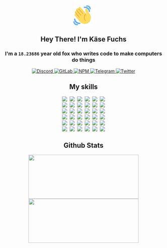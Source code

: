 <div><p align=center><img src=./resources/images/wave.gif width=64px height=64px></p><h2 align=center>Hey There! I'm Käse Fuchs</h2><h3 align=center>I'm a <code>18.23686</code> year old fox who writes code to make computers do things</h3><p align=center><a href=https://discord.com/users/507526681125322772><img alt=Discord src="https://img.shields.io/badge/Discord-5865F2?logo=discord&logoColor=white&style=flat-square#48ece9a6ff685ba78c922d0a0ee1a336"> </a><a href=https://gitlab.com/kasefuchs><img alt=GitLab src="https://img.shields.io/badge/GitLab-330F63?logo=gitlab&logoColor=white&style=flat-square#48ece9a6ff685ba78c922d0a0ee1a336"> </a><a href=https://npmjs.com/~kasefuchs><img alt=NPM src="https://img.shields.io/badge/NPM-CB3837?logo=npm&logoColor=white&style=flat-square#48ece9a6ff685ba78c922d0a0ee1a336"> </a><a href=https://t.me/kasefuchs><img alt=Telegram src="https://img.shields.io/badge/Telegram-2CA5E0?logo=telegram&logoColor=white&style=flat-square#48ece9a6ff685ba78c922d0a0ee1a336"> </a><a href=https://twitter.com/kasefuchs><img alt=Twitter src="https://img.shields.io/badge/Twitter-1DA1F2?logo=twitter&logoColor=white&style=flat-square#48ece9a6ff685ba78c922d0a0ee1a336"></a></p><h2 align=center>My skills</h2><p align=center><a href=https://aws.amazon.com/ ><picture><source srcset="https://skillicons.dev/icons?i=aws&theme=dark#48ece9a6ff685ba78c922d0a0ee1a336" media="(prefers-color-scheme: dark)"><source srcset="https://skillicons.dev/icons?i=aws&theme=light#48ece9a6ff685ba78c922d0a0ee1a336" media="(prefers-color-scheme: light), (prefers-color-scheme: no-preference)"><img src="https://skillicons.dev/icons?i=aws&theme=light#48ece9a6ff685ba78c922d0a0ee1a336"></picture></a>&nbsp;&nbsp;<a href=https://en.wikipedia.org/wiki/Bash_(Unix_shell)><picture><source srcset="https://skillicons.dev/icons?i=bash&theme=dark#48ece9a6ff685ba78c922d0a0ee1a336" media="(prefers-color-scheme: dark)"><source srcset="https://skillicons.dev/icons?i=bash&theme=light#48ece9a6ff685ba78c922d0a0ee1a336" media="(prefers-color-scheme: light), (prefers-color-scheme: no-preference)"><img src="https://skillicons.dev/icons?i=bash&theme=light#48ece9a6ff685ba78c922d0a0ee1a336"></picture></a>&nbsp;&nbsp;<a href=https://discord.com/developers/docs><picture><source srcset="https://skillicons.dev/icons?i=bots&theme=dark#48ece9a6ff685ba78c922d0a0ee1a336" media="(prefers-color-scheme: dark)"><source srcset="https://skillicons.dev/icons?i=bots&theme=light#48ece9a6ff685ba78c922d0a0ee1a336" media="(prefers-color-scheme: light), (prefers-color-scheme: no-preference)"><img src="https://skillicons.dev/icons?i=bots&theme=light#48ece9a6ff685ba78c922d0a0ee1a336"></picture></a>&nbsp;&nbsp;<a href=https://www.cloudflare.com/ ><picture><source srcset="https://skillicons.dev/icons?i=cloudflare&theme=dark#48ece9a6ff685ba78c922d0a0ee1a336" media="(prefers-color-scheme: dark)"><source srcset="https://skillicons.dev/icons?i=cloudflare&theme=light#48ece9a6ff685ba78c922d0a0ee1a336" media="(prefers-color-scheme: light), (prefers-color-scheme: no-preference)"><img src="https://skillicons.dev/icons?i=cloudflare&theme=light#48ece9a6ff685ba78c922d0a0ee1a336"></picture></a>&nbsp;&nbsp;<a href=https://en.wikipedia.org/wiki/CSS><picture><source srcset="https://skillicons.dev/icons?i=css&theme=dark#48ece9a6ff685ba78c922d0a0ee1a336" media="(prefers-color-scheme: dark)"><source srcset="https://skillicons.dev/icons?i=css&theme=light#48ece9a6ff685ba78c922d0a0ee1a336" media="(prefers-color-scheme: light), (prefers-color-scheme: no-preference)"><img src="https://skillicons.dev/icons?i=css&theme=light#48ece9a6ff685ba78c922d0a0ee1a336"></picture></a>&nbsp;&nbsp;<a href=https://www.docker.com/ ><picture><source srcset="https://skillicons.dev/icons?i=docker&theme=dark#48ece9a6ff685ba78c922d0a0ee1a336" media="(prefers-color-scheme: dark)"><source srcset="https://skillicons.dev/icons?i=docker&theme=light#48ece9a6ff685ba78c922d0a0ee1a336" media="(prefers-color-scheme: light), (prefers-color-scheme: no-preference)"><img src="https://skillicons.dev/icons?i=docker&theme=light#48ece9a6ff685ba78c922d0a0ee1a336"></picture></a><br><a href=https://www.electronjs.org/ ><picture><source srcset="https://skillicons.dev/icons?i=electron&theme=dark#48ece9a6ff685ba78c922d0a0ee1a336" media="(prefers-color-scheme: dark)"><source srcset="https://skillicons.dev/icons?i=electron&theme=light#48ece9a6ff685ba78c922d0a0ee1a336" media="(prefers-color-scheme: light), (prefers-color-scheme: no-preference)"><img src="https://skillicons.dev/icons?i=electron&theme=light#48ece9a6ff685ba78c922d0a0ee1a336"></picture></a>&nbsp;&nbsp;<a href=https://expressjs.com/ ><picture><source srcset="https://skillicons.dev/icons?i=express&theme=dark#48ece9a6ff685ba78c922d0a0ee1a336" media="(prefers-color-scheme: dark)"><source srcset="https://skillicons.dev/icons?i=express&theme=light#48ece9a6ff685ba78c922d0a0ee1a336" media="(prefers-color-scheme: light), (prefers-color-scheme: no-preference)"><img src="https://skillicons.dev/icons?i=express&theme=light#48ece9a6ff685ba78c922d0a0ee1a336"></picture></a>&nbsp;&nbsp;<a href=https://www.figma.com/ ><picture><source srcset="https://skillicons.dev/icons?i=figma&theme=dark#48ece9a6ff685ba78c922d0a0ee1a336" media="(prefers-color-scheme: dark)"><source srcset="https://skillicons.dev/icons?i=figma&theme=light#48ece9a6ff685ba78c922d0a0ee1a336" media="(prefers-color-scheme: light), (prefers-color-scheme: no-preference)"><img src="https://skillicons.dev/icons?i=figma&theme=light#48ece9a6ff685ba78c922d0a0ee1a336"></picture></a>&nbsp;&nbsp;<a href=https://firebase.google.com/ ><picture><source srcset="https://skillicons.dev/icons?i=firebase&theme=dark#48ece9a6ff685ba78c922d0a0ee1a336" media="(prefers-color-scheme: dark)"><source srcset="https://skillicons.dev/icons?i=firebase&theme=light#48ece9a6ff685ba78c922d0a0ee1a336" media="(prefers-color-scheme: light), (prefers-color-scheme: no-preference)"><img src="https://skillicons.dev/icons?i=firebase&theme=light#48ece9a6ff685ba78c922d0a0ee1a336"></picture></a>&nbsp;&nbsp;<a href=https://flask.palletsprojects.com/ ><picture><source srcset="https://skillicons.dev/icons?i=flask&theme=dark#48ece9a6ff685ba78c922d0a0ee1a336" media="(prefers-color-scheme: dark)"><source srcset="https://skillicons.dev/icons?i=flask&theme=light#48ece9a6ff685ba78c922d0a0ee1a336" media="(prefers-color-scheme: light), (prefers-color-scheme: no-preference)"><img src="https://skillicons.dev/icons?i=flask&theme=light#48ece9a6ff685ba78c922d0a0ee1a336"></picture></a>&nbsp;&nbsp;<a href=https://cloud.google.com/ ><picture><source srcset="https://skillicons.dev/icons?i=gcp&theme=dark#48ece9a6ff685ba78c922d0a0ee1a336" media="(prefers-color-scheme: dark)"><source srcset="https://skillicons.dev/icons?i=gcp&theme=light#48ece9a6ff685ba78c922d0a0ee1a336" media="(prefers-color-scheme: light), (prefers-color-scheme: no-preference)"><img src="https://skillicons.dev/icons?i=gcp&theme=light#48ece9a6ff685ba78c922d0a0ee1a336"></picture></a><br><a href=https://git-scm.com/ ><picture><source srcset="https://skillicons.dev/icons?i=git&theme=dark#48ece9a6ff685ba78c922d0a0ee1a336" media="(prefers-color-scheme: dark)"><source srcset="https://skillicons.dev/icons?i=git&theme=light#48ece9a6ff685ba78c922d0a0ee1a336" media="(prefers-color-scheme: light), (prefers-color-scheme: no-preference)"><img src="https://skillicons.dev/icons?i=git&theme=light#48ece9a6ff685ba78c922d0a0ee1a336"></picture></a>&nbsp;&nbsp;<a href=https://github.com/ ><picture><source srcset="https://skillicons.dev/icons?i=github&theme=dark#48ece9a6ff685ba78c922d0a0ee1a336" media="(prefers-color-scheme: dark)"><source srcset="https://skillicons.dev/icons?i=github&theme=light#48ece9a6ff685ba78c922d0a0ee1a336" media="(prefers-color-scheme: light), (prefers-color-scheme: no-preference)"><img src="https://skillicons.dev/icons?i=github&theme=light#48ece9a6ff685ba78c922d0a0ee1a336"></picture></a>&nbsp;&nbsp;<a href=https://gitlab.com/ ><picture><source srcset="https://skillicons.dev/icons?i=gitlab&theme=dark#48ece9a6ff685ba78c922d0a0ee1a336" media="(prefers-color-scheme: dark)"><source srcset="https://skillicons.dev/icons?i=gitlab&theme=light#48ece9a6ff685ba78c922d0a0ee1a336" media="(prefers-color-scheme: light), (prefers-color-scheme: no-preference)"><img src="https://skillicons.dev/icons?i=gitlab&theme=light#48ece9a6ff685ba78c922d0a0ee1a336"></picture></a>&nbsp;&nbsp;<a href=https://www.heroku.com/ ><picture><source srcset="https://skillicons.dev/icons?i=heroku&theme=dark#48ece9a6ff685ba78c922d0a0ee1a336" media="(prefers-color-scheme: dark)"><source srcset="https://skillicons.dev/icons?i=heroku&theme=light#48ece9a6ff685ba78c922d0a0ee1a336" media="(prefers-color-scheme: light), (prefers-color-scheme: no-preference)"><img src="https://skillicons.dev/icons?i=heroku&theme=light#48ece9a6ff685ba78c922d0a0ee1a336"></picture></a>&nbsp;&nbsp;<a href=https://en.wikipedia.org/wiki/HTML><picture><source srcset="https://skillicons.dev/icons?i=html&theme=dark#48ece9a6ff685ba78c922d0a0ee1a336" media="(prefers-color-scheme: dark)"><source srcset="https://skillicons.dev/icons?i=html&theme=light#48ece9a6ff685ba78c922d0a0ee1a336" media="(prefers-color-scheme: light), (prefers-color-scheme: no-preference)"><img src="https://skillicons.dev/icons?i=html&theme=light#48ece9a6ff685ba78c922d0a0ee1a336"></picture></a>&nbsp;&nbsp;<a href=https://en.wikipedia.org/wiki/JavaScript><picture><source srcset="https://skillicons.dev/icons?i=js&theme=dark#48ece9a6ff685ba78c922d0a0ee1a336" media="(prefers-color-scheme: dark)"><source srcset="https://skillicons.dev/icons?i=js&theme=light#48ece9a6ff685ba78c922d0a0ee1a336" media="(prefers-color-scheme: light), (prefers-color-scheme: no-preference)"><img src="https://skillicons.dev/icons?i=js&theme=light#48ece9a6ff685ba78c922d0a0ee1a336"></picture></a><br><a href=https://en.wikipedia.org/wiki/Linux><picture><source srcset="https://skillicons.dev/icons?i=linux&theme=dark#48ece9a6ff685ba78c922d0a0ee1a336" media="(prefers-color-scheme: dark)"><source srcset="https://skillicons.dev/icons?i=linux&theme=light#48ece9a6ff685ba78c922d0a0ee1a336" media="(prefers-color-scheme: light), (prefers-color-scheme: no-preference)"><img src="https://skillicons.dev/icons?i=linux&theme=light#48ece9a6ff685ba78c922d0a0ee1a336"></picture></a>&nbsp;&nbsp;<a href=https://mui.com/ ><picture><source srcset="https://skillicons.dev/icons?i=materialui&theme=dark#48ece9a6ff685ba78c922d0a0ee1a336" media="(prefers-color-scheme: dark)"><source srcset="https://skillicons.dev/icons?i=materialui&theme=light#48ece9a6ff685ba78c922d0a0ee1a336" media="(prefers-color-scheme: light), (prefers-color-scheme: no-preference)"><img src="https://skillicons.dev/icons?i=materialui&theme=light#48ece9a6ff685ba78c922d0a0ee1a336"></picture></a>&nbsp;&nbsp;<a href=https://en.wikipedia.org/wiki/Markdown><picture><source srcset="https://skillicons.dev/icons?i=md&theme=dark#48ece9a6ff685ba78c922d0a0ee1a336" media="(prefers-color-scheme: dark)"><source srcset="https://skillicons.dev/icons?i=md&theme=light#48ece9a6ff685ba78c922d0a0ee1a336" media="(prefers-color-scheme: light), (prefers-color-scheme: no-preference)"><img src="https://skillicons.dev/icons?i=md&theme=light#48ece9a6ff685ba78c922d0a0ee1a336"></picture></a>&nbsp;&nbsp;<a href=https://www.mongodb.com/ ><picture><source srcset="https://skillicons.dev/icons?i=mongodb&theme=dark#48ece9a6ff685ba78c922d0a0ee1a336" media="(prefers-color-scheme: dark)"><source srcset="https://skillicons.dev/icons?i=mongodb&theme=light#48ece9a6ff685ba78c922d0a0ee1a336" media="(prefers-color-scheme: light), (prefers-color-scheme: no-preference)"><img src="https://skillicons.dev/icons?i=mongodb&theme=light#48ece9a6ff685ba78c922d0a0ee1a336"></picture></a>&nbsp;&nbsp;<a href=https://www.mysql.com/ ><picture><source srcset="https://skillicons.dev/icons?i=mysql&theme=dark#48ece9a6ff685ba78c922d0a0ee1a336" media="(prefers-color-scheme: dark)"><source srcset="https://skillicons.dev/icons?i=mysql&theme=light#48ece9a6ff685ba78c922d0a0ee1a336" media="(prefers-color-scheme: light), (prefers-color-scheme: no-preference)"><img src="https://skillicons.dev/icons?i=mysql&theme=light#48ece9a6ff685ba78c922d0a0ee1a336"></picture></a>&nbsp;&nbsp;<a href=https://nextjs.org/ ><picture><source srcset="https://skillicons.dev/icons?i=nextjs&theme=dark#48ece9a6ff685ba78c922d0a0ee1a336" media="(prefers-color-scheme: dark)"><source srcset="https://skillicons.dev/icons?i=nextjs&theme=light#48ece9a6ff685ba78c922d0a0ee1a336" media="(prefers-color-scheme: light), (prefers-color-scheme: no-preference)"><img src="https://skillicons.dev/icons?i=nextjs&theme=light#48ece9a6ff685ba78c922d0a0ee1a336"></picture></a><br><a href=https://nodejs.org/en/ ><picture><source srcset="https://skillicons.dev/icons?i=nodejs&theme=dark#48ece9a6ff685ba78c922d0a0ee1a336" media="(prefers-color-scheme: dark)"><source srcset="https://skillicons.dev/icons?i=nodejs&theme=light#48ece9a6ff685ba78c922d0a0ee1a336" media="(prefers-color-scheme: light), (prefers-color-scheme: no-preference)"><img src="https://skillicons.dev/icons?i=nodejs&theme=light#48ece9a6ff685ba78c922d0a0ee1a336"></picture></a>&nbsp;&nbsp;<a href=https://www.postgresql.org/ ><picture><source srcset="https://skillicons.dev/icons?i=postgres&theme=dark#48ece9a6ff685ba78c922d0a0ee1a336" media="(prefers-color-scheme: dark)"><source srcset="https://skillicons.dev/icons?i=postgres&theme=light#48ece9a6ff685ba78c922d0a0ee1a336" media="(prefers-color-scheme: light), (prefers-color-scheme: no-preference)"><img src="https://skillicons.dev/icons?i=postgres&theme=light#48ece9a6ff685ba78c922d0a0ee1a336"></picture></a>&nbsp;&nbsp;<a href=https://learn.microsoft.com/en-us/powershell/ ><picture><source srcset="https://skillicons.dev/icons?i=powershell&theme=dark#48ece9a6ff685ba78c922d0a0ee1a336" media="(prefers-color-scheme: dark)"><source srcset="https://skillicons.dev/icons?i=powershell&theme=light#48ece9a6ff685ba78c922d0a0ee1a336" media="(prefers-color-scheme: light), (prefers-color-scheme: no-preference)"><img src="https://skillicons.dev/icons?i=powershell&theme=light#48ece9a6ff685ba78c922d0a0ee1a336"></picture></a>&nbsp;&nbsp;<a href=https://www.python.org/ ><picture><source srcset="https://skillicons.dev/icons?i=py&theme=dark#48ece9a6ff685ba78c922d0a0ee1a336" media="(prefers-color-scheme: dark)"><source srcset="https://skillicons.dev/icons?i=py&theme=light#48ece9a6ff685ba78c922d0a0ee1a336" media="(prefers-color-scheme: light), (prefers-color-scheme: no-preference)"><img src="https://skillicons.dev/icons?i=py&theme=light#48ece9a6ff685ba78c922d0a0ee1a336"></picture></a>&nbsp;&nbsp;<a href=https://www.raspberrypi.org/ ><picture><source srcset="https://skillicons.dev/icons?i=raspberrypi&theme=dark#48ece9a6ff685ba78c922d0a0ee1a336" media="(prefers-color-scheme: dark)"><source srcset="https://skillicons.dev/icons?i=raspberrypi&theme=light#48ece9a6ff685ba78c922d0a0ee1a336" media="(prefers-color-scheme: light), (prefers-color-scheme: no-preference)"><img src="https://skillicons.dev/icons?i=raspberrypi&theme=light#48ece9a6ff685ba78c922d0a0ee1a336"></picture></a>&nbsp;&nbsp;<a href=https://reactjs.org/ ><picture><source srcset="https://skillicons.dev/icons?i=react&theme=dark#48ece9a6ff685ba78c922d0a0ee1a336" media="(prefers-color-scheme: dark)"><source srcset="https://skillicons.dev/icons?i=react&theme=light#48ece9a6ff685ba78c922d0a0ee1a336" media="(prefers-color-scheme: light), (prefers-color-scheme: no-preference)"><img src="https://skillicons.dev/icons?i=react&theme=light#48ece9a6ff685ba78c922d0a0ee1a336"></picture></a><br><a href=https://redux.js.org/ ><picture><source srcset="https://skillicons.dev/icons?i=redux&theme=dark#48ece9a6ff685ba78c922d0a0ee1a336" media="(prefers-color-scheme: dark)"><source srcset="https://skillicons.dev/icons?i=redux&theme=light#48ece9a6ff685ba78c922d0a0ee1a336" media="(prefers-color-scheme: light), (prefers-color-scheme: no-preference)"><img src="https://skillicons.dev/icons?i=redux&theme=light#48ece9a6ff685ba78c922d0a0ee1a336"></picture></a>&nbsp;&nbsp;<a href=https://en.wikipedia.org/wiki/Regular_expression><picture><source srcset="https://skillicons.dev/icons?i=regex&theme=dark#48ece9a6ff685ba78c922d0a0ee1a336" media="(prefers-color-scheme: dark)"><source srcset="https://skillicons.dev/icons?i=regex&theme=light#48ece9a6ff685ba78c922d0a0ee1a336" media="(prefers-color-scheme: light), (prefers-color-scheme: no-preference)"><img src="https://skillicons.dev/icons?i=regex&theme=light#48ece9a6ff685ba78c922d0a0ee1a336"></picture></a>&nbsp;&nbsp;<a href=https://en.wikipedia.org/wiki/Sass_(stylesheet_language)><picture><source srcset="https://skillicons.dev/icons?i=sass&theme=dark#48ece9a6ff685ba78c922d0a0ee1a336" media="(prefers-color-scheme: dark)"><source srcset="https://skillicons.dev/icons?i=sass&theme=light#48ece9a6ff685ba78c922d0a0ee1a336" media="(prefers-color-scheme: light), (prefers-color-scheme: no-preference)"><img src="https://skillicons.dev/icons?i=sass&theme=light#48ece9a6ff685ba78c922d0a0ee1a336"></picture></a>&nbsp;&nbsp;<a href=https://www.typescriptlang.org/ ><picture><source srcset="https://skillicons.dev/icons?i=ts&theme=dark#48ece9a6ff685ba78c922d0a0ee1a336" media="(prefers-color-scheme: dark)"><source srcset="https://skillicons.dev/icons?i=ts&theme=light#48ece9a6ff685ba78c922d0a0ee1a336" media="(prefers-color-scheme: light), (prefers-color-scheme: no-preference)"><img src="https://skillicons.dev/icons?i=ts&theme=light#48ece9a6ff685ba78c922d0a0ee1a336"></picture></a>&nbsp;&nbsp;<a href=https://unity.com/ ><picture><source srcset="https://skillicons.dev/icons?i=unity&theme=dark#48ece9a6ff685ba78c922d0a0ee1a336" media="(prefers-color-scheme: dark)"><source srcset="https://skillicons.dev/icons?i=unity&theme=light#48ece9a6ff685ba78c922d0a0ee1a336" media="(prefers-color-scheme: light), (prefers-color-scheme: no-preference)"><img src="https://skillicons.dev/icons?i=unity&theme=light#48ece9a6ff685ba78c922d0a0ee1a336"></picture></a>&nbsp;&nbsp;<a href=https://workers.cloudflare.com/ ><picture><source srcset="https://skillicons.dev/icons?i=workers&theme=dark#48ece9a6ff685ba78c922d0a0ee1a336" media="(prefers-color-scheme: dark)"><source srcset="https://skillicons.dev/icons?i=workers&theme=light#48ece9a6ff685ba78c922d0a0ee1a336" media="(prefers-color-scheme: light), (prefers-color-scheme: no-preference)"><img src="https://skillicons.dev/icons?i=workers&theme=light#48ece9a6ff685ba78c922d0a0ee1a336"></picture></a><br></p><h2 align=center>Github Stats</h2><p align=center><picture><source srcset="https://github-readme-stats-kasefuchs.vercel.app/api/?count_private=true&hide_border=true&hide_rank=true&line_height=20&hide_title=true&username=Kasefuchs&theme=dark#48ece9a6ff685ba78c922d0a0ee1a336" media="(prefers-color-scheme: dark)"><source srcset="https://github-readme-stats-kasefuchs.vercel.app/api/?count_private=true&hide_border=true&hide_rank=true&line_height=20&hide_title=true&username=Kasefuchs&theme=light#48ece9a6ff685ba78c922d0a0ee1a336" media="(prefers-color-scheme: light), (prefers-color-scheme: no-preference)"><img align=middle width=350 height=140 src="https://github-readme-stats-kasefuchs.vercel.app/api/?count_private=true&hide_border=true&hide_rank=true&line_height=20&hide_title=true&username=Kasefuchs&theme=light#48ece9a6ff685ba78c922d0a0ee1a336"></picture><picture><source srcset="https://github-readme-stats-kasefuchs.vercel.app/api/top-langs/?count_private=true&hide_border=true&layout=compact&username=Kasefuchs&theme=dark#48ece9a6ff685ba78c922d0a0ee1a336" media="(prefers-color-scheme: dark)"><source srcset="https://github-readme-stats-kasefuchs.vercel.app/api/top-langs/?count_private=true&hide_border=true&layout=compact&username=Kasefuchs&theme=light#48ece9a6ff685ba78c922d0a0ee1a336" media="(prefers-color-scheme: light), (prefers-color-scheme: no-preference)"><img align=middle width=350 height=140 src="https://github-readme-stats-kasefuchs.vercel.app/api/top-langs/?count_private=true&hide_border=true&layout=compact&username=Kasefuchs&theme=light#48ece9a6ff685ba78c922d0a0ee1a336"></picture></p><img src="https://hit.yhype.me/github/profile?user_id=64592097#48ece9a6ff685ba78c922d0a0ee1a336" alt=""></div>